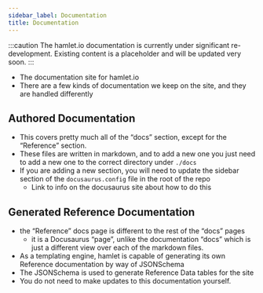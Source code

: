 ```yaml
---
sidebar_label: Documentation
title: Documentation
---
```

:::caution
The hamlet.io documentation is currently under significant re-development. Existing content is a placeholder and will be updated very soon.
:::

* The documentation site for hamlet.io
* There are a few kinds of documentation we keep on the site, and they are handled differently

## Authored Documentation

* This covers pretty much all of the “docs” section, except for the “Reference” section.
* These files are written in markdown, and to add a new one you just need to add a new one to the correct directory under `./docs`
* If you are adding a new section, you will need to update the sidebar section of the `docusaurus.config` file in the root of the repo
  * Link to info on the docusaurus site about how to do this

## Generated Reference Documentation

* the “Reference” docs page is different to the rest of the “docs” pages
  * it is a Docusaurus “page”, unlike the documentation “docs” which is just a different view over each of the markdown files.
* As a templating engine, hamlet is capable of generating its own Reference documentation by way of JSONSchema
* The JSONSchema is used to generate Reference Data tables for the site
* You do not need to make updates to this documentation yourself.
